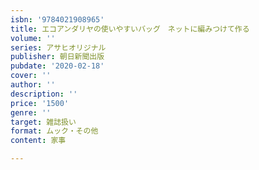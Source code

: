 ```yaml
---
isbn: '9784021908965'
title: エコアンダリヤの使いやすいバッグ　ネットに編みつけて作る
volume: ''
series: アサヒオリジナル
publisher: 朝日新聞出版
pubdate: '2020-02-18'
cover: ''
author: ''
description: ''
price: '1500'
genre: ''
target: 雑誌扱い
format: ムック・その他
content: 家事

---
```

